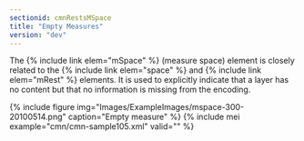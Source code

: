 ```yaml
---
sectionid: cmnRestsMSpace
title: "Empty Measures"
version: "dev"
---
```


The {% include link elem="mSpace" %} (measure space) element is closely related to the {% include link elem="space" %} and {% include link elem="mRest" %} elements. It is used to explicitly indicate that a layer has no content but that no information is missing from the encoding.

{% include figure img="Images/ExampleImages/mspace-300-20100514.png" caption="Empty measure" %}
{% include mei example="cmn/cmn-sample105.xml" valid="" %}
    